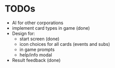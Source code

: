 # TODOs

- AI for other corporations
- implement card types in game (done)
- Design for:
	- start screen (done)
	- icon choices for all cards (events and subs)
	- in game prompts
	- help/info modal
- Result feedback (done)
